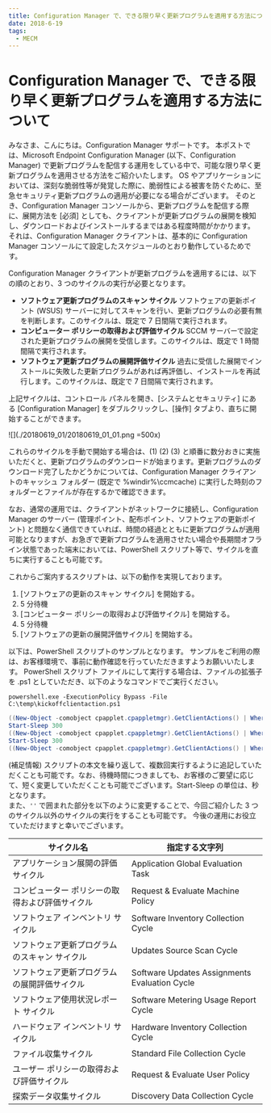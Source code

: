 ```yaml
---
title: Configuration Manager で、できる限り早く更新プログラムを適用する方法について
date: 2018-6-19
tags:
  - MECM
---
```


# Configuration Manager で、できる限り早く更新プログラムを適用する方法について

みなさま、こんにちは。Configuration Manager サポートです。
本ポストでは、Microsoft Endpoint Configuration Manager (以下、Configuration Manager) で更新プログラムを配信する運用をしている中で、可能な限り早く更新プログラムを適用させる方法をご紹介いたします。
OS やアプリケーションにおいては、深刻な脆弱性等が発覚した際に、脆弱性による被害を防ぐために、至急セキュリティ更新プログラムの適用が必要になる場合がございます。
そのとき、Configuration Manager コンソールから、更新プログラムを配信する際に、展開方法を [必須] としても、クライアントが更新プログラムの展開を検知し、ダウンロードおよびインストールするまではある程度時間がかかります。
それは、Configuration Manager クライアントは、基本的に Configuration Manager コンソールにて設定したスケジュールのとおり動作しているためです。

Configuration Manager クライアントが更新プログラムを適用するには、以下の順のとおり、3 つのサイクルの実行が必要となります。

- **ソフトウェア更新プログラムのスキャン サイクル**
ソフトウェアの更新ポイント (WSUS) サーバーに対してスキャンを行い、更新プログラムの必要有無を判断します。このサイクルは、既定で 7 日間隔で実行されます。
- **コンピューター ポリシーの取得および評価サイクル**
SCCM サーバーで設定された更新プログラムの展開を受信します。このサイクルは、既定で 1 時間間隔で実行されます。
- **ソフトウェア更新プログラムの展開評価サイクル**
過去に受信した展開でインストールに失敗した更新プログラムがあれば再評価し、インストールを再試行します。このサイクルは、既定で 7 日間隔で実行されます。

上記サイクルは、コントロール パネルを開き、[システムとセキュリティ] にある [Configuration Manager] をダブルクリックし、[操作] タブより、直ちに開始することができます。

![](./20180619_01/20180619_01_01.png =500x)

これらのサイクルを手動で開始する場合は、(1) (2) (3) と順番に数分おきに実施いただくと、更新プログラムのダウンロードが始まります。更新プログラムのダウンロード完了したかどうかについては、Configuration Manager クライアントのキャッシュ フォルダー (既定で %windir%\ccmcache) に実行した時刻のフォルダーとファイルが存在するかで確認できます。

なお、通常の運用では、クライアントがネットワークに接続し、Configuration Manager のサーバー (管理ポイント、配布ポイント、ソフトウェアの更新ポイント) と問題なく通信できていれば、時間の経過とともに更新プログラムが適用可能となりますが、お急ぎで更新プログラムを適用させたい場合や長期間オフライン状態であった端末においては、PowerShell スクリプト等で、サイクルを直ちに実行することも可能です。

これからご案内するスクリプトは、以下の動作を実現しております。

1. [ソフトウェアの更新のスキャン サイクル] を開始する。
2. 5 分待機
3. [コンピューター ポリシーの取得および評価サイクル] を開始する。
4. 5 分待機
5. [ソフトウェアの更新の展開評価サイクル] を開始する。

以下は、PowerShell スクリプトのサンプルとなります。 サンプルをご利用の際は、お客様環境で、事前に動作確認を行っていただきますようお願いいたします。
PowerShell スクリプト ファイルにして実行する場合は、ファイルの拡張子を .ps1 としていただき、以下のようなコマンドでご実行ください。

`powershell.exe -ExecutionPolicy Bypass -File C:\temp\kickoffclientaction.ps1`

```powershell
((New-Object -comobject cpapplet.cpappletmgr).GetClientActions() | Where-Object {$_.Name -eq 'Updates Source Scan Cycle'}).PerformAction();
Start-Sleep 300
((New-Object -comobject cpapplet.cpappletmgr).GetClientActions() | Where-Object {$_.Name -eq 'Request & Evaluate Machine Policy'}).PerformAction();
Start-Sleep 300
((New-Object -comobject cpapplet.cpappletmgr).GetClientActions() | Where-Object {$_.Name -eq 'Software Updates Assignments Evaluation Cycle'}).PerformAction();
```

(補足情報)
スクリプトの本文を繰り返して、複数回実行するように追記していただくことも可能です。なお、待機時間につきましても、お客様のご要望に応じて、短く変更していただくことも可能でございます。Start-Sleep の単位は、秒となります。  
また、`''` で囲まれた部分を以下のように変更することで、今回ご紹介した 3 つのサイクル以外のサイクルの実行をすることも可能です。
今後の運用にお役立ていただけますと幸いでございます。

| サイクル名 | 指定する文字列 |
|--|--|
| アプリケーション展開の評価サイクル | Application Global Evaluation Task |
| コンピューター ポリシーの取得および評価サイクル | Request & Evaluate Machine Policy |
| ソフトウェア インベントリ サイクル | Software Inventory Collection Cycle |
| ソフトウェア更新プログラムのスキャン サイクル | Updates Source Scan Cycle |
| ソフトウェア更新プログラムの展開評価サイクル | Software Updates Assignments Evaluation Cycle |
| ソフトウェア使用状況レポート サイクル | Software Metering Usage Report Cycle |
| ハードウェア インベントリ サイクル | Hardware Inventory Collection Cycle |
| ファイル収集サイクル | Standard File Collection Cycle |
| ユーザー ポリシーの取得および評価サイクル | Request & Evaluate User Policy |
| 探索データ収集サイクル | Discovery Data Collection Cycle |